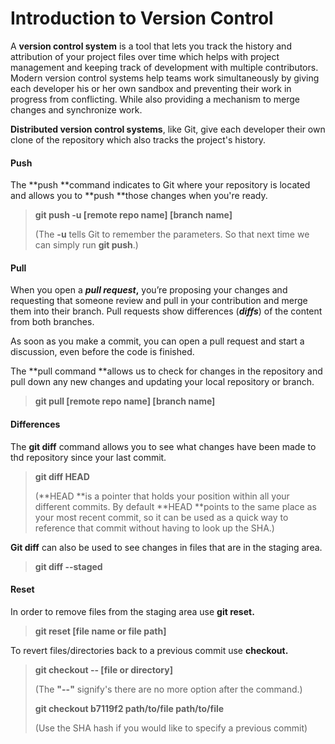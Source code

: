 # Introduction to Version Control

A **version control system** is a tool that lets you track the history and attribution of your project files over time which helps with project management and keeping track of development with multiple contributors.  Modern version control systems help teams work simultaneously by giving each developer his or her own sandbox and preventing their work in progress from conflicting. While also providing a mechanism to merge changes and synchronize work.

**Distributed version control systems**, like Git, give each developer their own clone of the repository which also tracks the project's history.

#### Push

The **push **command indicates to Git where your repository is located and allows you to **push **those changes when you're ready.

> **git push -u \[remote repo name\] \[branch name\]**
>
> \(The **-u** tells Git to remember the parameters.  So that next time we can simply run **git push**.\)

#### Pull

When you open a _**pull request**_**,** you’re proposing your changes and requesting that someone review and pull in your contribution and merge them into their branch. Pull requests show differences \(_**diffs**_\) of the content from both branches.

As soon as you make a commit, you can open a pull request and start a discussion, even before the code is finished.

The **pull command **allows us to check for changes in the repository and pull down any new changes and updating your local repository or branch.

> **git pull \[remote repo name\] \[branch name\]**

#### Differences

The **git diff** command allows you to see what changes have been made to thd repository since your last commit.

> **git diff HEAD**
>
> \(**HEAD **is a pointer that holds your position within all your different commits.  By default **HEAD **points to the same place as your most recent commit, so it can be used as a quick way to reference that commit without having to look up the SHA.\)

**Git diff** can also be used to see changes in files that are in the staging area.

> **git diff --staged**

#### Reset

In order to remove files from the staging area use **git reset.**

> **git reset \[file name or file path\]**

To revert files/directories back to a previous commit use **checkout.**

> **git checkout -- \[file or directory\]**
>
> \(The **"--"** signify's there are no more option after the command.\)
>
> **git checkout b7119f2 path/to/file path/to/file**
>
> \(Use the SHA hash if you would like to specify a previous commit\)



